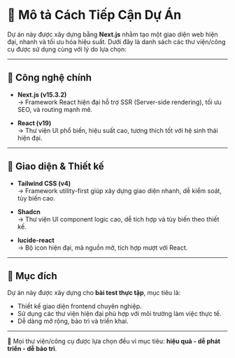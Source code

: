 # 📘 Mô tả Cách Tiếp Cận Dự Án

Dự án này được xây dựng bằng **Next.js** nhằm tạo một giao diện web hiện đại, nhanh và tối ưu hóa hiệu suất. Dưới đây là danh sách các thư viện/công cụ được sử dụng cùng với lý do lựa chọn:

---

## 🧱 Công nghệ chính

- **Next.js (v15.3.2)**  
  → Framework React hiện đại hỗ trợ SSR (Server-side rendering), tối ưu SEO, và routing mạnh mẽ.

- **React (v19)**  
  → Thư viện UI phổ biến, hiệu suất cao, tương thích tốt với hệ sinh thái hiện đại.

---

## 🎨 Giao diện & Thiết kế

- **Tailwind CSS (v4)**  
  → Framework utility-first giúp xây dựng giao diện nhanh, dễ kiểm soát, tùy biến cao.

- **Shadcn**  
  → Thư viện UI component logic cao, dễ tích hợp và tùy biến theo thiết kế.

- **lucide-react**  
  → Bộ icon hiện đại, mã nguồn mở, tích hợp mượt với React.

---

## 📁 Mục đích

Dự án này được xây dựng cho **bài test thực tập**, mục tiêu là:

- Thiết kế giao diện frontend chuyên nghiệp.
- Sử dụng các thư viện hiện đại phù hợp với môi trường làm việc thực tế.
- Dễ dàng mở rộng, bảo trì và triển khai.

---

📌 Mọi thư viện/công cụ được lựa chọn đều vì mục tiêu: **hiệu quả - dễ phát triển - dễ bảo trì**.
